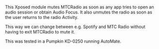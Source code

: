This Xposed module mutes MTCRadio as soon as any app tries to open an audio session or obtain
Audio Focus.
It also unmutes the radio as soon as the user returns to the radio Activity.

This way we can change between e.g. Spotify and MTC Radio without having to exit MTCRadio to mute it.

This was tested in a Pumpkin KD-0250 running AutoMate.